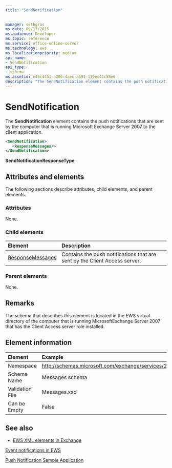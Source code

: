 ```yaml
---
title: "SendNotification"
 
 
manager: sethgros
ms.date: 09/17/2015
ms.audience: Developer
ms.topic: reference
ms.service: office-online-server
ms.technology: ews
ms.localizationpriority: medium
api_name:
- SendNotification
api_type:
- schema
ms.assetid: e45c4451-a286-4aec-a691-119ec41c58e0
description: "The SendNotification element contains the push notifications that are sent by the computer that is running Microsoft Exchange Server 2007 to the client application."
---
```


# SendNotification

The **SendNotification** element contains the push notifications that are sent by the computer that is running Microsoft Exchange Server 2007 to the client application. 
  
```xml
<SendNotification>
   <ResponseMessages/>
</SendNotification>
```

 **SendNotificationResponseType**
## Attributes and elements

The following sections describe attributes, child elements, and parent elements.
  
### Attributes

None.
  
### Child elements

|**Element**|**Description**|
|:-----|:-----|
|[ResponseMessages](responsemessages.md) <br/> |Contains the push notifications that are sent by the Client Access server.  <br/> |
   
### Parent elements

None.
  
## Remarks

The schema that describes this element is located in the EWS virtual directory of the computer that is running MicrosoftExchange Server 2007 that has the Client Access server role installed.
  
## Element information

| Element | Example |
|:-----|:-----|
|Namespace  <br/> |http://schemas.microsoft.com/exchange/services/2006/messages  <br/> |
|Schema Name  <br/> |Messages schema  <br/> |
|Validation File  <br/> |Messages.xsd  <br/> |
|Can be Empty  <br/> |False  <br/> |
   
## See also



- [EWS XML elements in Exchange](ews-xml-elements-in-exchange.md)


[Event notifications in EWS](https://msdn.microsoft.com/library/4fd4b351-d35c-4ccc-9ed9-878932ab9d50%28Office.15%29.aspx)
  
[Push Notification Sample Application](https://msdn.microsoft.com/library/db1f8523-fa44-483f-bdb6-ab5939b52eee%28Office.15%29.aspx)

